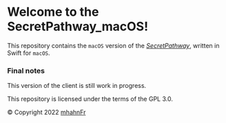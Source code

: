 #  Welcome to the SecretPathway_macOS!
This repository contains the `macOS` version of the *[SecretPathway]*, written in Swift for `macOS`.

### Final notes
This version of the client is still work in progress.

This repository is licensed under the terms of the GPL 3.0.

© Copyright 2022 [mhahnFr](https://www.github.com/mhahnFr)

[SecretPathway]: https://www.github.com/mhahnFr/SecretPathway
